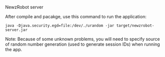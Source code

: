NewzRobot server

After compile and pacakge, use this command to run the application:

`java -Djava.security.egd=file:/dev/./urandom -jar target/newzrobot-server.jar`

Note: Because of some unknown problems, you will need to specify source of random number generation (used to generate session IDs) when running the app.
